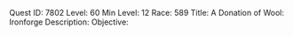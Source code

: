 Quest ID: 7802
Level: 60
Min Level: 12
Race: 589
Title: A Donation of Wool: Ironforge
Description: 
Objective: 
